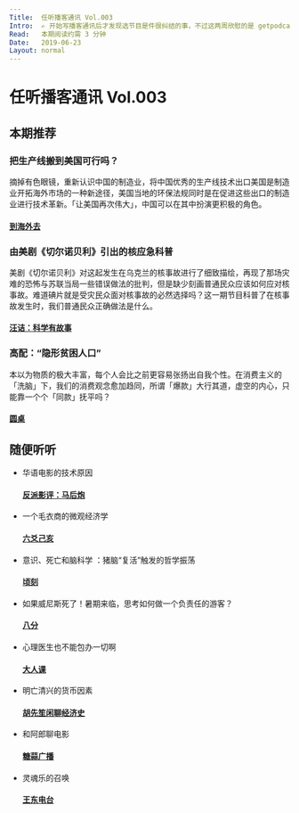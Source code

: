 ```yaml
---
Title:  任听播客通讯 Vol.003
Intro:  ✍️ 开始写播客通讯后才发现选节目是件很纠结的事，不过这两周欣慰的是 getpodcast 统计里排名靠前有了圆桌派的节目。
Read:   本期阅读约需 3 分钟
Date:   2019-06-23
Layout: normal
---
```


# 任听播客通讯 Vol.003


## 本期推荐

### 把生产线搬到美国可行吗？
摘掉有色眼镜，重新认识中国的制造业，将中国优秀的生产线技术出口美国是制造业开拓海外市场的一种新途径，美国当地的环保法规同时是在促进这些出口的制造业进行技术革新。「让美国再次伟大」，中国可以在其中扮演更积极的角色。
#### [到海外去](https://www.chuhai.co/podcasts?format=rss)

### 由美剧《切尔诺贝利》引出的核应急科普
美剧《切尔诺贝利》对这起发生在乌克兰的核事故进行了细致描绘，再现了那场灾难的恐怖与苏联当局一些错误做法的批判，但是缺少刻画普通民众应该如何应对核事故。难道碘片就是受灾民众面对核事故的必然选择吗？这一期节目科普了在核事故发生时，我们普通民众正确做法是什么。
#### [汪诘：科学有故事](https://getpodcast.xyz/data/ximalaya/4156778.xml)

### 高配：“隐形贫困人口”
本以为物质的极大丰富，每个人会比之前更容易张扬出自我个性。在消费主义的「洗脑」下，我们的消费观念愈加趋同，所谓「爆款」大行其道，虚空的内心，只能靠一个个「同款」抚平吗？
#### [圆桌](https://getpodcast.xyz/data/163/350040898.xml)


## 随便听听

* 华语电影的技术原因
  #### [反派影评：马后炮](https://getpodcast.xyz/data/weixin/fanpaidy-mahoupao.xml)
* 一个毛衣商的微观经济学
  #### [六爻己亥](https://getpodcast.xyz/data/ximalaya/21189002.xml)
* 意识、死亡和脑科学 ：猪脑“复活”触发的哲学振荡
  #### [顷刻](https://feeds.fireside.fm/qingke/rss)
* 如果威尼斯死了！暑期来临，思考如何做一个负责任的游客？
  #### [八分](https://api.vistopia.com.cn/rss/program/11.xml)
* 心理医生也不能包办一切啊
  #### [大人课](https://growup.rocks/feed/podcast)
* 明亡清兴的货币因素
  #### [胡先笙闲聊经济史](https://getpodcast.xyz/data/163/526577852.xml)
* 和阿郎聊电影
  #### [糖蒜广播](https://getpodcast.xyz/data/lizhi/13461.xml)
* 灵魂乐的召唤
  #### [王东电台](https://getpodcast.xyz/data/163/12.xml)
